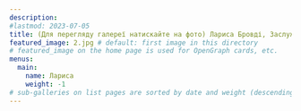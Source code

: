 ```yaml
---
description: 
#lastmod: 2023-07-05
title: (Для перегляду галереї натискайте на фото) Лариса Бровді, Заслужена художниця України.
featured_image: 2.jpg # default: first image in this directory
# featured_image on the home page is used for OpenGraph cards, etc.
menus:
  main:
    name: Лариса
    weight: -1
# sub-galleries on list pages are sorted by date and weight (descending)
---
```

